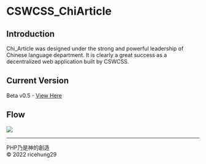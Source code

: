 # CSWCSS_ChiArticle

## Introduction 
  Chi_Article was designed under the strong and powerful leadership of Chinese language department. It is clearly a great success as a decentralized web application built by CSWCSS.
  
## Current Version
  Beta v0.5 - <a href="https://cswcss-chi-article.herokuapp.com/v1/">View Here</a>

## Flow
<img src="https://ricehung29.github.io/CSWCSS_ChiArticle/img/flow.png" >

---
PHP乃是神的創造
<br>
&copy; 2022 ricehung29
